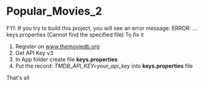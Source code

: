 # Popular_Movies_2
FYI: If you try to build this project, you will see an error message: 
ERROR: ... keys.properties (Cannot find the specified file)
To fix it
1. Register on www.themoviedb.org
2. Get API Key v3
3. In App folder create file **keys.properties**
4. Put the record: *TMDB_API_KEY=your_api_key* into **keys.properties** file

That's all
